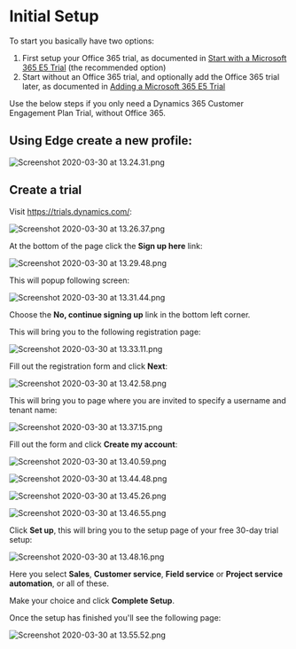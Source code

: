 # Initial Setup

To start you basically have two options:
1. First setup your Office 365 trial, as documented in [Start with a Microsoft 365 E5 Trial](/setup/Start-with-a-Microsoft-365-E5-Trial) (the recommended option)
2. Start without an Office 365 trial, and optionally add the Office 365 trial later, as documented in [Adding a Microsoft 365 E5 Trial](/setup/Adding-a-Microsoft-365-E5-Trial)

Use the below steps if you only need a Dynamics 365 Customer Engagement Plan Trial, without Office 365.

## Using Edge create a new profile:

![Screenshot 2020-03-30 at 13.24.31.png](/.attachments/Screenshot%202020-03-30%20at%2013.24.31-2157d658-5e2a-401f-a92b-3e29ac8e5843.png)

## Create a trial

Visit https://trials.dynamics.com/:

![Screenshot 2020-03-30 at 13.26.37.png](/.attachments/Screenshot%202020-03-30%20at%2013.26.37-b3ea34b2-fbc8-4191-b1aa-eadd324141fb.png)

At the bottom of the page click the **Sign up here** link:

![Screenshot 2020-03-30 at 13.29.48.png](/.attachments/Screenshot%202020-03-30%20at%2013.29.48-27973b03-cb77-42a6-b631-3d181904411e.png)

This will popup following screen:

![Screenshot 2020-03-30 at 13.31.44.png](/.attachments/Screenshot%202020-03-30%20at%2013.31.44-77724156-1736-4d93-be19-96a18068397b.png)

Choose the **No, continue signing up** link in the bottom left corner.

This will bring you to the following registration page:

![Screenshot 2020-03-30 at 13.33.11.png](/.attachments/Screenshot%202020-03-30%20at%2013.33.11-1ff848c9-93e4-4ddb-bf00-86d0fc422bfe.png)

Fill out the registration form and click **Next**:

![Screenshot 2020-03-30 at 13.42.58.png](/.attachments/Screenshot%202020-03-30%20at%2013.42.58-5d309ba6-e9b8-4351-8f48-0dd3260bb942.png)

This will bring you to page where you are invited to specify a username and tenant name:

![Screenshot 2020-03-30 at 13.37.15.png](/.attachments/Screenshot%202020-03-30%20at%2013.37.15-0805ecd2-01e9-45d5-83ee-efaa7dc68607.png)

Fill out the form and click **Create my account**:

![Screenshot 2020-03-30 at 13.40.59.png](/.attachments/Screenshot%202020-03-30%20at%2013.40.59-5721fd25-19af-4cd6-bd72-53a12dbd0dc3.png)


![Screenshot 2020-03-30 at 13.44.48.png](/.attachments/Screenshot%202020-03-30%20at%2013.44.48-a67339ec-2610-4610-b6aa-b3262c1b2782.png)


![Screenshot 2020-03-30 at 13.45.26.png](/.attachments/Screenshot%202020-03-30%20at%2013.45.26-22647e6a-0560-4e28-84b1-fa0133bdbfe3.png)



![Screenshot 2020-03-30 at 13.46.55.png](/.attachments/Screenshot%202020-03-30%20at%2013.46.55-26c4e4b0-d312-4a13-aa50-17da2763bde3.png)

Click **Set up**, this will bring you to the setup page of your free 30-day trial setup:

![Screenshot 2020-03-30 at 13.48.16.png](/.attachments/Screenshot%202020-03-30%20at%2013.48.16-c409fbee-6134-4b18-8448-f2205755c780.png)

Here you select **Sales**, **Customer service**, **Field service** or **Project service automation**, or all of these.

Make your choice and click **Complete Setup**.

Once the setup has finished you'll see the following page:

![Screenshot 2020-03-30 at 13.55.52.png](/.attachments/Screenshot%202020-03-30%20at%2013.55.52-a429543a-41b9-4b6c-b019-c8f7b7354cc9.png)






















